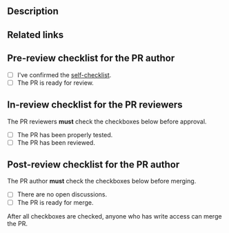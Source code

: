 ## Description

<!-- Write a brief description of this PR. -->

## Related links

<!-- Write the links related to this PR. Private links should be clearly marked as private, for example, '[FOO COMPANY INTERNAL LINK](https://example.com)'. -->

## Pre-review checklist for the PR author

- [ ] I've confirmed the [self-checklist](https://docs.google.com/spreadsheets/d/1p5KMcm752iCySHJz0xL1qf6fcLDKprbo/edit#gid=863618628).
- [ ] The PR is ready for review.

## In-review checklist for the PR reviewers

The PR reviewers **must** check the checkboxes below before approval.

- [ ] The PR has been properly tested.
- [ ] The PR has been reviewed.

## Post-review checklist for the PR author

The PR author **must** check the checkboxes below before merging.

- [ ] There are no open discussions.
- [ ] The PR is ready for merge.

After all checkboxes are checked, anyone who has write access can merge the PR.
